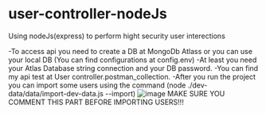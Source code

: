 # user-controller-nodeJs
Using nodeJs(express) to perform hight security user interections

-To access api you need to create a DB at MongoDb Atlass or you can use your local DB (You can find configurations at config.env)
-At least you need your Atlas Database string connection and your DB password.
-You can find my api test at User controller.postman_collection.
-After you run the project you can import some users using the command (node ./dev-data/data/import-dev-data.js --import)
![image](https://github.com/RediIbra/user-controller-nodeJs/assets/51862776/302c0bd7-61ff-4d6b-b30f-af17ddbdb24e)
MAKE SURE YOU COMMENT THIS PART BEFORE IMPORTING USERS!!!

